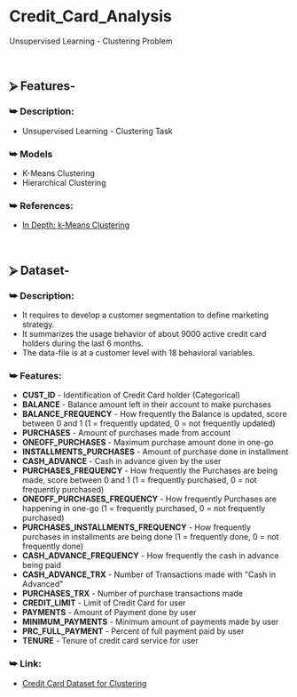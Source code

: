 # Credit_Card_Analysis
Unsupervised Learning - Clustering Problem

<br/>

## ⮚ Features-
### ⮩ Description:
+ Unsupervised Learning - Clustering Task

### ⮩ Models
+ K-Means Clustering
+ Hierarchical Clustering

### ⮩ References:
+ [In Depth: k-Means Clustering](https://jakevdp.github.io/PythonDataScienceHandbook/05.11-k-means.html)

<br/>

## ⮚ Dataset-
### ⮩ Description:
+ It requires to develop a customer segmentation to define marketing strategy.
+ It summarizes the usage behavior of about 9000 active credit card holders during the last 6 months.
+ The data-file is at a customer level with 18 behavioral variables.

### ⮩ Features:
+ **CUST_ID** - Identification of Credit Card holder (Categorical)
+ **BALANCE** - Balance amount left in their account to make purchases
+ **BALANCE_FREQUENCY** - How frequently the Balance is updated, score between 0 and 1 (1 = frequently updated, 0 = not frequently updated)
+ **PURCHASES** - Amount of purchases made from account
+ **ONEOFF_PURCHASES** - Maximum purchase amount done in one-go
+ **INSTALLMENTS_PURCHASES** - Amount of purchase done in installment
+ **CASH_ADVANCE** - Cash in advance given by the user
+ **PURCHASES_FREQUENCY** - How frequently the Purchases are being made, score between 0 and 1 (1 = frequently purchased, 0 = not frequently purchased)
+ **ONEOFF_PURCHASES_FREQUENCY** - How frequently Purchases are happening in one-go (1 = frequently purchased, 0 = not frequently purchased)
+ **PURCHASES_INSTALLMENTS_FREQUENCY** - How frequently purchases in installments are being done (1 = frequently done, 0 = not frequently done)
+ **CASH_ADVANCE_FREQUENCY** - How frequently the cash in advance being paid
+ **CASH_ADVANCE_TRX** - Number of Transactions made with "Cash in Advanced"
+ **PURCHASES_TRX** - Number of purchase transactions made
+ **CREDIT_LIMIT** - Limit of Credit Card for user
+ **PAYMENTS** - Amount of Payment done by user
+ **MINIMUM_PAYMENTS** - Minimum amount of payments made by user
+ **PRC_FULL_PAYMENT** - Percent of full payment paid by user
+ **TENURE** - Tenure of credit card service for user

### ⮩ Link:
+ [Credit Card Dataset for Clustering](https://www.kaggle.com/arjunbhasin2013/ccdata)
